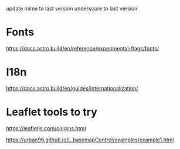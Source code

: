 update
mime to last version
underscore to last version

# Fonts

https://docs.astro.build/en/reference/experimental-flags/fonts/

# I18n

https://docs.astro.build/en/guides/internationalization/

# Leaflet tools to try

https://leafletjs.com/plugins.html

https://urban96.github.io/L.basemapControl/examples/example1.html
